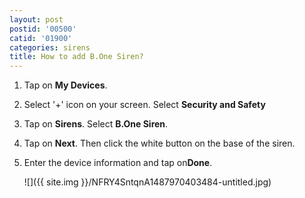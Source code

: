 ```yaml
---
layout: post
postid: '00500'
catid: '01900'
categories: sirens
title: How to add B.One Siren?
---
```


1. Tap on **My Devices**.

2. Select '+' icon on your screen. Select **Security and Safety**

3. Tap on **Sirens**. Select **B.One Siren**.

4. Tap on **Next**. Then click the white button on the base of the siren.

5. Enter the device information and tap on**Done**.

    ![]({{ site.img }}/NFRY4SntqnA1487970403484-untitled.jpg)